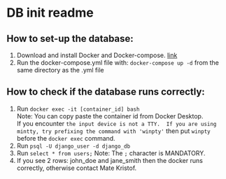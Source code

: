 # DB init readme

## How to set-up the database:
1. Download and install Docker and Docker-compose. [link](https://www.docker.com/products/docker-desktop/)
2. Run the docker-compose.yml file with: `docker-compose up -d` from the same directory as the .yml file

## How to check if the database runs correctly:
1. Run `docker exec -it [container_id] bash`  
Note: You can copy paste the container id from Docker Desktop.  
If you encounter `the input device is not a TTY.  If you are using mintty, try prefixing the command with 'winpty'` then put `winpty` before the `docker exec` command.
2. Run  `psql -U django_user -d django_db`
3. Run `select * from users;`
Note: The `;` character is MANDATORY.
4. If you see 2 rows: john_doe and jane_smith then the docker runs correctly, otherwise contact Mate Kristof.